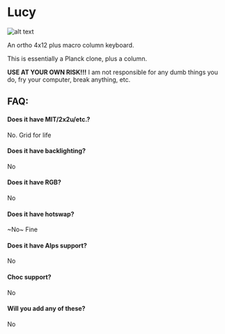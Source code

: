 # Lucy
![alt text](https://github.com/therick0996/lucy/blob/master/01_pcb.png)

An ortho 4x12 plus macro column keyboard.

This is essentially a Planck clone, plus a column.

**USE AT YOUR OWN RISK!!!** I am not responsible for any dumb things you do, fry your computer, break anything, etc.

## FAQ:
#### Does it have MIT/2x2u/etc.? 
No. Grid for life

#### Does it have backlighting?
No

#### Does it have RGB?
No

#### Does it have hotswap?
~No~ Fine

#### Does it have Alps support?
No

#### Choc support?
No

#### Will you add any of these?
No